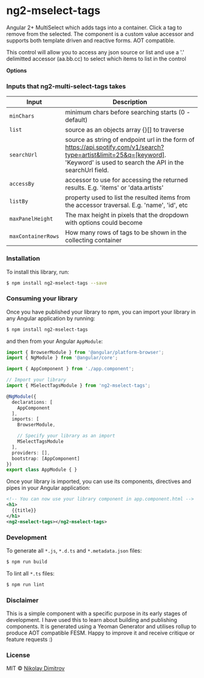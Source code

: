 # ng2-mselect-tags
Angular 2+ MultiSelect which adds tags into a container. Click a tag to remove from the selected. The component is a custom value accessor and supports both template driven and reactive forms. AOT compatible.

This control will allow you to access any json source or list and use a '.' delimitted accessor (aa.bb.cc) to select which items to list in the control

**Options**
### Inputs that ng2-multi-select-tags takes

| Input | Description |
| --- | --- |
| `minChars` | minimum chars before searching starts (0 - default) |
| `list` | source as an objects array {}[] to traverse |
| `searchUrl` | source as string of endpoint url in the form of https://api.spotify.com/v1/search?type=artist&limit=25&q=[keyword]. 'Keyword' is used to search the API in the searchUrl field. |
| `accessBy` | accessor to use for accessing the returned results. E.g. 'items' or 'data.artists' |
| `listBy` | property used to list the resulted items from the accessor traversal. E.g. 'name', 'id', etc |
| `maxPanelHeight` | The max height in pixels that the dropdown with options could become |
| `maxContainerRows` | How many rows of tags to be shown in the collecting container |

### Installation

To install this library, run:

```bash
$ npm install ng2-mselect-tags --save
```

### Consuming your library

Once you have published your library to npm, you can import your library in any Angular application by running:

```bash
$ npm install ng2-mselect-tags
```

and then from your Angular `AppModule`:

```typescript
import { BrowserModule } from '@angular/platform-browser';
import { NgModule } from '@angular/core';

import { AppComponent } from './app.component';

// Import your library
import { MSelectTagsModule } from 'ng2-mselect-tags';

@NgModule({
  declarations: [
    AppComponent
  ],
  imports: [
    BrowserModule,

    // Specify your library as an import
    MSelectTagsModule
  ],
  providers: [],
  bootstrap: [AppComponent]
})
export class AppModule { }
```

Once your library is imported, you can use its components, directives and pipes in your Angular application:

```xml
<!-- You can now use your library component in app.component.html -->
<h1>
  {{title}}
</h1>
<ng2-mselect-tags></ng2-mselect-tags>
```

### Development

To generate all `*.js`, `*.d.ts` and `*.metadata.json` files:

```bash
$ npm run build
```

To lint all `*.ts` files:

```bash
$ npm run lint
```

### Disclaimer

This is a simple component with a specific purpose in its early stages of development. I have used this to learn about building and publishing components. It is generated using a Yeoman Generator and utilises rollup to produce AOT compatible FESM. Happy to improve it and receive critique or feature requests :)

### License

MIT © [Nikolay Dimitrov](mailto:snoop088@gmail.com)
